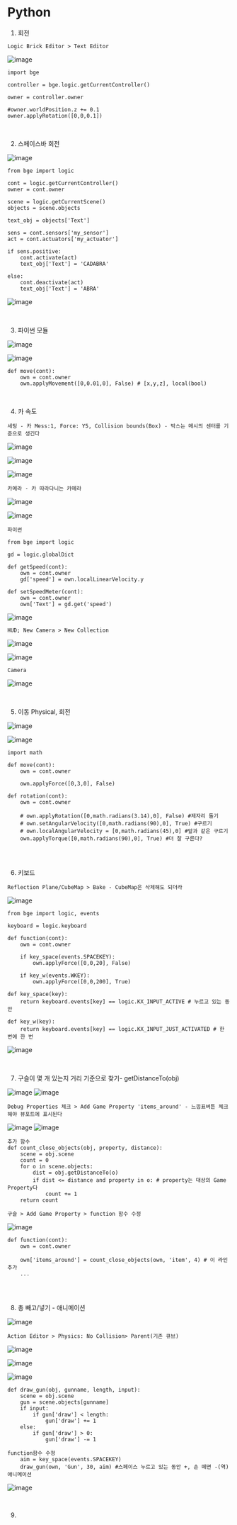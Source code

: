 Python
======

1. 회전 

`Logic Brick Editor > Text Editor`

![image](https://user-images.githubusercontent.com/30430227/146662575-1a3c334e-dde5-4357-9d94-d1369d4c3374.png)

```
import bge

controller = bge.logic.getCurrentController()

owner = controller.owner

#owner.worldPosition.z += 0.1
owner.applyRotation([0,0,0.1])
```

<br>

2. 스페이스바 회전 

![image](https://user-images.githubusercontent.com/30430227/147081433-fd2dacfd-fe60-4149-bd73-1bae3c48d43e.png)

```
from bge import logic

cont = logic.getCurrentController()
owner = cont.owner

scene = logic.getCurrentScene()
objects = scene.objects

text_obj = objects['Text']

sens = cont.sensors['my_sensor']
act = cont.actuators['my_actuator']

if sens.positive:
    cont.activate(act)
    text_obj['Text'] = 'CADABRA'

else:
    cont.deactivate(act)
    text_obj['Text'] = 'ABRA'
```

![image](https://user-images.githubusercontent.com/30430227/147081544-c4e7c772-771b-4961-aff0-746e83292d34.png)

<br>

3. 파이썬 모듈

![image](https://user-images.githubusercontent.com/30430227/147171359-1a7fb51a-c97e-47df-97e7-fa2887fafb6b.png)

![image](https://user-images.githubusercontent.com/30430227/147171375-371a59d2-5105-461c-a822-ea769109c029.png)

```
def move(cont):
    own = cont.owner
    own.applyMovement([0,0.01,0], False) # [x,y,z], local(bool)
```

<br>

4. 카 속도 

`세팅 - 카 Mess:1, Force: Y5, Collision bounds(Box) - 박스는 메시의 센터를 기준으로 생긴다`

![image](https://user-images.githubusercontent.com/30430227/147172830-a27701ea-7722-42b7-9085-dec0bfaab4e2.png)

![image](https://user-images.githubusercontent.com/30430227/147172869-e7fbc04e-5db0-4f53-8f1e-22dad986110b.png)

![image](https://user-images.githubusercontent.com/30430227/147172918-f10b84ee-5cc6-4620-ade2-d88bd7e4bafc.png)

`카메라 - 카 따라다니는 카메라`

![image](https://user-images.githubusercontent.com/30430227/147173038-78a3991f-0eb0-4447-b909-84254e19cf0b.png)

![image](https://user-images.githubusercontent.com/30430227/147173113-1b2f7d1d-ed46-4ed6-ac59-64a2fa977a56.png)

`파이썬`

```
from bge import logic

gd = logic.globalDict

def getSpeed(cont):
    own = cont.owner
    gd['speed'] = own.localLinearVelocity.y
    
def setSpeedMeter(cont):
    own = cont.owner
    own['Text'] = gd.get('speed')
```

![image](https://user-images.githubusercontent.com/30430227/147175699-4bb1ac8a-1405-44bc-be24-0e152a892175.png)

`HUD; New Camera > New Collection`

![image](https://user-images.githubusercontent.com/30430227/147175947-5c2ce323-f217-4981-bf92-068d207be2c0.png)

![image](https://user-images.githubusercontent.com/30430227/147177579-5ff88c9d-481a-43f8-9fa6-104cbb42c85e.png)

`Camera`

![image](https://user-images.githubusercontent.com/30430227/147177622-658ed004-b1dc-4e52-8dd8-9be79a317623.png)

<br>

5. 이동 Physical, 회전

![image](https://user-images.githubusercontent.com/30430227/147186095-4e1609c4-4b65-4197-9477-11294095e116.png)

![image](https://user-images.githubusercontent.com/30430227/147186124-cb4dcc89-b101-4f12-bc85-4eb4dbd96c4d.png)

```
import math

def move(cont):
    own = cont.owner
    
    own.applyForce([0,3,0], False)
    
def rotation(cont):
    own = cont.owner
    
    # own.applyRotation([0,math.radians(3.14),0], False) #제자리 돌기
    # own.setAngularVelocity([0,math.radians(90),0], True) #구르기
    # own.localAngularVelocity = [0,math.radians(45),0] #앞과 같은 구르기
    own.applyTorque([0,math.radians(90),0], True) #더 잘 구른다?
    
```

<br>

6. 키보드 

`Reflection Plane/CubeMap > Bake - CubeMap은 삭제해도 되더라`

![image](https://user-images.githubusercontent.com/30430227/147197170-2fb6128c-d408-459c-a098-f16ee9148828.png)

```
from bge import logic, events

keyboard = logic.keyboard

def function(cont):
    own = cont.owner
    
    if key_space(events.SPACEKEY):
        own.applyForce([0,0,20], False)
        
    if key_w(events.WKEY):
        own.applyForce([0,0,200], True)
    
def key_space(key):
    return keyboard.events[key] == logic.KX_INPUT_ACTIVE # 누르고 있는 동안

def key_w(key):
    return keyboard.events[key] == logic.KX_INPUT_JUST_ACTIVATED # 한 번에 한 번
```

![image](https://user-images.githubusercontent.com/30430227/147197221-ee5852d0-b42f-4dd1-9998-ca291660ab82.png)

<br>

7. 구슬이 몇 개 있는지 거리 기준으로 찾기- getDistanceTo(obj)

![image](https://user-images.githubusercontent.com/30430227/147204950-11da7b31-325e-4248-9a9e-a63d71d90a59.png)
![image](https://user-images.githubusercontent.com/30430227/147204180-70b26002-8acc-43bb-9f47-53f14aea30ab.png)

`Debug Properties 체크 > Add Game Property 'items_around' - 느낌표버튼 체크해야 뷰포트에 표시된다`

![image](https://user-images.githubusercontent.com/30430227/147204331-41c06e3b-426c-49cc-a95d-f8c259337ea2.png)
![image](https://user-images.githubusercontent.com/30430227/147204208-36979f33-40de-4a45-a59b-9c4f13e07784.png)

```
추가 함수
def count_close_objects(obj, property, distance):
    scene = obj.scene
    count = 0
    for o in scene.objects:
        dist = obj.getDistanceTo(o)
        if dist <= distance and property in o: # property는 대상의 Game Property다
            count += 1
    return count
```

`구슬 > Add Game Property > function 함수 수정`

![image](https://user-images.githubusercontent.com/30430227/147204646-0228f3f3-225c-4d18-868e-05cfc31b79cc.png)

```
def function(cont):
    own = cont.owner
    
    own['items_around'] = count_close_objects(own, 'item', 4) # 이 라인 추가 
    ...
  
```

<br>

8. 총 빼고/넣기 - 애니메이션

![image](https://user-images.githubusercontent.com/30430227/147207138-a93177ac-ba36-4f97-a2dc-6703e5eb2961.png)

`Action Editor > Physics: No Collision> Parent(기존 큐브)`

![image](https://user-images.githubusercontent.com/30430227/147207180-384b026c-4ccd-44cb-9e49-3eb8c410ee4a.png)

![image](https://user-images.githubusercontent.com/30430227/147207578-e32adeef-2d00-4073-8187-c41a510333a4.png)

![image](https://user-images.githubusercontent.com/30430227/147208952-43968405-cd24-476f-bc96-35f36d44255a.png)


```
def draw_gun(obj, gunname, length, input):
    scene = obj.scene
    gun = scene.objects[gunname]
    if input:
        if gun['draw'] < length:
            gun['draw'] += 1
    else:
        if gun['draw'] > 0:
            gun['draw'] -= 1
            
function함수 수정
    aim = key_space(events.SPACEKEY)    
    draw_gun(own, 'Gun', 30, aim) #스페이스 누르고 있는 동안 +, 손 떼면 -(역)애니메이션
```

![image](https://user-images.githubusercontent.com/30430227/147210111-d43593ba-32cb-433f-b0d4-47fcf99c2773.png)

<br>

9. 
















